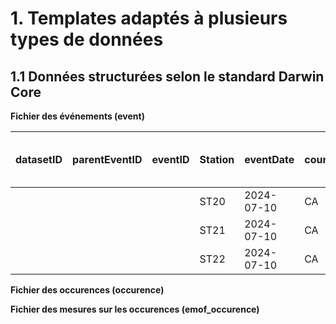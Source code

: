 # 1. Templates adaptés à plusieurs types de données

## 1.1 Données structurées selon le standard Darwin Core


**Fichier des événements (event)** 

<table>
  <thead>
    <tr>
      <th>datasetID</th>
      <th>parentEventID</th>
      <th>eventID</th>
      <th>Station</th>
      <th>eventDate</th>
      <th>countryCode</th>
      <th>locality</th>
      <th>decimalLatitude</th>
      <th>decimalLongitude</th>
      <th>geodeticDatum</th>
      <th>samplingProtocol</th>
      <th>habitat</th>
      <th>eventRemarks</th>
      <th>temperature_degree_C</th>
      <th>vitesse du vent_beaufort</th>
      <th>couverture nuageuse_pourcent</th>
      <th>precipitations_mm</th>
      <th>measurementRemarks</th>
      <th>autres mesures reliées à l'événement</th>
    </tr>
  </thead>
  <tbody>
    <tr>
      <td></td><td></td><td></td><td>ST20</td><td>2024-07-10</td><td>CA</td><td></td><td>49.31574587</td><td>-67.7915172</td><td>NAD83 EPSG:4269</td><td>Bourolle</td><td>marais</td><td>près de la route</td><td>28</td><td>3</td><td>20</td><td>0</td><td></td><td>salinité, granulométrie...</td>
    </tr>
    <tr>
      <td></td><td></td><td></td><td>ST21</td><td>2024-07-10</td><td>CA</td><td></td><td>49.31581678</td><td>-67.7918299</td><td>NAD83 EPSG:4269</td><td>Bourolle</td><td>marais</td><td></td><td>29</td><td>2</td><td>30</td><td>0</td><td>quelques grosses bourrasques</td><td></td>
    </tr>
    <tr>
      <td></td><td></td><td></td><td>ST22</td><td>2024-07-10</td><td>CA</td><td></td><td>49.3145898</td><td>-67.7915917</td><td>NAD83 EPSG:4269</td><td>Bourolle</td><td>marais</td><td></td><td>35</td><td>2</td><td>80</td><td>5</td><td></td><td></td>
    </tr>
  </tbody>
</table>

**Fichier des occurences (occurence)**


**Fichier des mesures sur les occurences (emof_occurence)**
